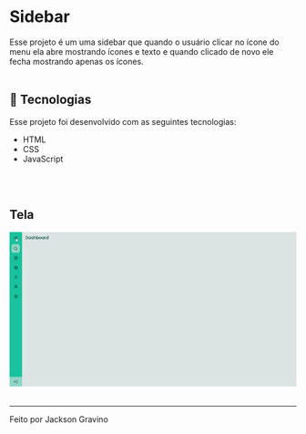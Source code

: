 # Sidebar

Esse projeto é um uma sidebar que quando o usuário clicar no ícone do menu ela abre mostrando ícones e texto e quando clicado de novo ele fecha mostrando apenas os ícones.
</br>
</br>

## 🚀 Tecnologias

Esse projeto foi desenvolvido com as seguintes tecnologias:

- HTML
- CSS
- JavaScript

</br>
</br>

## Tela

<img src="sidebarReadmeGif.gif">
</br>
</br>

---

Feito por Jackson Gravino
